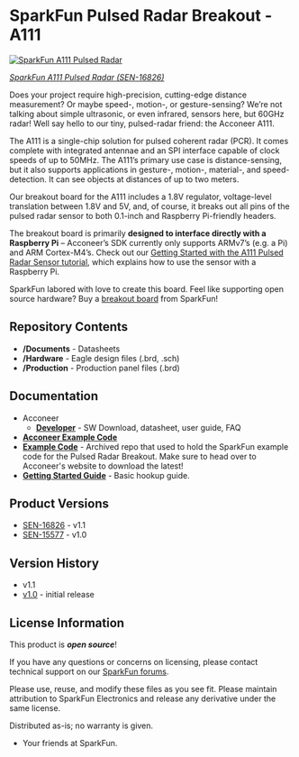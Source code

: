 SparkFun Pulsed Radar Breakout - A111
========================================

[![SparkFun A111 Pulsed Radar](https://cdn.sparkfun.com//assets/parts/1/5/7/4/2/16826-SparkFun_Pulsed_Radar_Breakout_-_A111-02.jpg)](https://www.sparkfun.com/products/16826)

[*SparkFun A111 Pulsed Radar (SEN-16826)*](https://www.sparkfun.com/products/16826)

Does your project require high-precision, cutting-edge distance measurement? Or maybe speed-, motion-, or gesture-sensing? We’re not talking about simple ultrasonic, or even infrared, sensors here, but 60GHz radar! Well say hello to our tiny, pulsed-radar friend: the Acconeer A111.

The A111 is a single-chip solution for pulsed coherent radar (PCR). It comes complete with integrated antennae and an SPI interface capable of clock speeds of up to 50MHz. The A111’s primary use case is distance-sensing, but it also supports applications in gesture-, motion-, material-, and speed-detection. It can see objects at distances of up to two meters.

Our breakout board for the A111 includes a 1.8V regulator, voltage-level translation between 1.8V and 5V, and, of course, it breaks out all pins of the pulsed radar sensor to both 0.1-inch and Raspberry Pi-friendly headers.

The breakout board is primarily **designed to interface directly with a Raspberry Pi** – Acconeer’s SDK currently only supports ARMv7’s (e.g. a Pi) and ARM Cortex-M4’s. Check out our <a href="https://learn.sparkfun.com/tutorials/getting-started-with-the-a111-pulsed-radar-sensor">Getting Started with the A111 Pulsed Radar Sensor tutorial</a>, which explains how to use the sensor with a Raspberry Pi.

SparkFun labored with love to create this board. Feel like supporting open source hardware? 
Buy a [breakout board](https://www.sparkfun.com/products/16826) from SparkFun!

Repository Contents
-------------------

* **/Documents** - Datasheets
* **/Hardware** - Eagle design files (.brd, .sch)
* **/Production** - Production panel files (.brd)

Documentation
-------------------
* Acconeer
  * **[Developer](https://developer.acconeer.com/)** - SW Download, datasheet, user guide, FAQ
* **[Acconeer Example Code](https://github.com/acconeer)**
* **[Example Code](https://github.com/sparkfun/SparkFun_Pulsed_Radar_A111_Example_Code)** - Archived repo that used to hold the SparkFun example code for the Pulsed Radar Breakout. Make sure to head over to Acconeer's website to download the latest! 
* **[Getting Started Guide](https://learn.sparkfun.com/tutorials/getting-started-with-the-a111-pulsed-radar-sensor)** - Basic hookup guide.

Product Versions
----------------
* [SEN-16826](https://www.sparkfun.com/products/16826) - v1.1
* [SEN-15577](https://www.sparkfun.com/products/15577) - v1.0

Version History
---------------
- v1.1
- [v1.0](https://github.com/sparkfun/SparkFun_Pulsed_Radar_Breakout_A111/releases/tag/v1.0) - initial release

License Information
-------------------

This product is _**open source**_! 

If you have any questions or concerns on licensing, please contact technical support on our [SparkFun forums](https://forum.sparkfun.com/viewforum.php?f=152).

Please use, reuse, and modify these files as you see fit. Please maintain attribution to SparkFun Electronics and release any derivative under the same license.

Distributed as-is; no warranty is given.

- Your friends at SparkFun.
